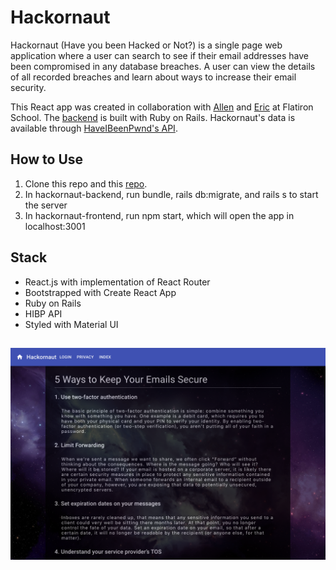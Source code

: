 # Hackornaut

Hackornaut (Have you been Hacked or Not?) is a single page web application where a user can search to see if their email addresses have been compromised in any database breaches.  A user can view the details of all recorded breaches and learn about ways to increase their email security. 

This React app was created in collaboration with [Allen](https://github.com/azhang9328) and [Eric](https://github.com/EricStukenberg) at Flatiron School.  The [backend](https://github.com/chaochaocodes/hackornaut-backend) is built with Ruby on Rails. Hackornaut's data is available through [HaveIBeenPwnd's API](https://haveibeenpwned.com/API/v3). 

## How to Use

1. Clone this repo and this [repo](https://github.com/chaochaocodes/hackornaut-backend).
2. In hackornaut-backend, run bundle, rails db:migrate, and rails s to start the server
3. In hackornaut-frontend, run npm start, which will open the app in localhost:3001

## Stack

- React.js with implementation of React Router
- Bootstrapped with Create React App
- Ruby on Rails
- HIBP API
- Styled with Material UI 

##

![Image of Privacy Page](https://github.com/chaochaocodes/hackornaut-frontend/blob/master/screenshots/privacy.png)

